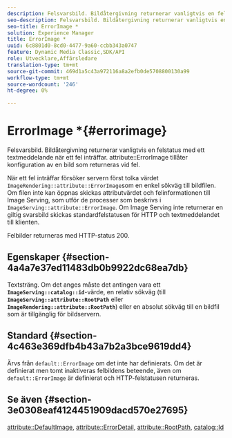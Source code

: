 ```yaml
---
description: Felsvarsbild. Bildåtergivning returnerar vanligtvis en felstatus med ett textmeddelande när ett fel inträffar. Med attributet ErrorImage kan du konfigurera en bild som returneras vid fel.
seo-description: Felsvarsbild. Bildåtergivning returnerar vanligtvis en felstatus med ett textmeddelande när ett fel inträffar. Med attributet ErrorImage kan du konfigurera en bild som returneras vid fel.
seo-title: ErrorImage *
solution: Experience Manager
title: ErrorImage *
uuid: 6c8801d0-8cd0-4477-9a60-ccbb343a0747
feature: Dynamic Media Classic,SDK/API
role: Utvecklare,Affärsledare
translation-type: tm+mt
source-git-commit: 469d1a5c43a972116a8a2efb0de5708800130a99
workflow-type: tm+mt
source-wordcount: '246'
ht-degree: 0%

---
```



# ErrorImage *{#errorimage}

Felsvarsbild. Bildåtergivning returnerar vanligtvis en felstatus med ett textmeddelande när ett fel inträffar. attribute::ErrorImage tillåter konfiguration av en bild som returneras vid fel.

När ett fel inträffar försöker servern först tolka värdet `ImageRendering::attribute::ErrorImage`som en enkel sökväg till bildfilen. Om filen inte kan öppnas skickas attributvärdet och felinformationen till Image Serving, som utför de processer som beskrivs i `ImageServing::attribute::ErrorImage`. Om Image Serving inte returnerar en giltig svarsbild skickas standardfelstatusen för HTTP och textmeddelandet till klienten.

Felbilder returneras med HTTP-status 200.

## Egenskaper {#section-4a4a7e37ed11483db0b9922dc68ea7db}

Textsträng. Om det anges måste det antingen vara ett **`ImageServing::catalog::id`**-värde, en relativ sökväg (till **`ImageServing::attribute::RootPath`** eller **`ImageRendering::attribute::RootPath`**) eller en absolut sökväg till en bildfil som är tillgänglig för bildservern.

## Standard {#section-4c463e369dfb4b43a7b2a3bce9619dd4}

Ärvs från `default::ErrorImage` om det inte har definierats. Om det är definierat men tomt inaktiveras felbildens beteende, även om `default::ErrorImage` är definierat och HTTP-felstatusen returneras.

## Se även {#section-3e0308eaf4124451909dacd570e27695}

[attribute::DefaultImage](../../../../../ir-api/material-cat/image-rendering-api-ref/c-ir-material-catalog/c-ir-attributes-reference/r-ir-defaultpix.md#reference-102c98f9b5d24d2aaaeb756653fb0e6f),  [attribute::ErrorDetail](../../../../../ir-api/material-cat/image-rendering-api-ref/c-ir-material-catalog/c-ir-attributes-reference/r-ir-errordetail.md#reference-123b56eed6cf49cea6e0490672b7c53b),  [attribute::RootPath](../../../../../ir-api/material-cat/image-rendering-api-ref/c-ir-material-catalog/c-ir-attributes-reference/r-ir-rootpath.md#reference-a4d7c96b62e14fcbad1740c702f160f3),  [catalog::Id](../../../../../ir-api/material-cat/image-rendering-api-ref/c-ir-material-catalog/c-ir-material-data-reference/r-ir-id.md#reference-cba2a53a952e403fb57a4e8569f9cf85)
